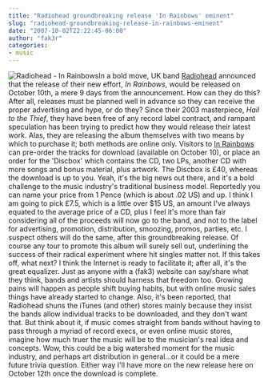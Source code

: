 ```yaml
---
title: "Radiohead groundbreaking release 'In Rainbows' eminent"
slug: "radiohead-groundbreaking-release-in-rainbows-eminent"
date: "2007-10-02T22:22:45-06:00"
author: "fak3r"
categories:
- music
---
```


![Radiohead - In Rainbows](http://fak3r.com/wp-content/uploads/2007/10/radiohead-inrainbows.jpg)In a bold move, UK band [Radiohead](http://radiohead.com) announced that the release of their new effort, _In Rainbows_, would be released on October 10th, a mere 9 days from the announcement.  How can they do this?  After all, releases must be planned well in advance so they can receive the proper advertising and hype, or do they?  Since their 2003 masterpiece, _Hail to the Thief_, they have been free of any record label contract, and rampant speculation has been trying to predict how they would release their latest work.  Alas, they are releasing the album themselves with two means by which to purchase it; both methods are online only.  Visitors to [In Rainbows](http://www.inrainbows.com/) can pre-order the tracks for download (available on October 10), or place an order for the 'Discbox' which contains the CD, two LPs, another CD with more songs and bonus material, plus artwork.  The Discbox is £40, whereas the download is up to you.  Yeah, it's the big news out there, and it's a bold challenge to the music industry's traditional business model.  Reportedly you can name your price from 1 Pence (which is about .02 US) and up.  I think I am going to pick £7.5, which is a little over $15 US, an amount I've always equated to the average price of a CD, plus I feel it's more than fair considering all of the proceeds will now go to the band, and not to the label for advertising, promotion, distribution, smoozing, promos, parties, etc.  I suspect others will do the same, after this groundbreaking release.  Of course any tour to promote this album will surely sell out, underlining the success of their radical experiment where hit singles matter not.  If this takes off, what next?  I think the Internet is ready to facilitate it; after all, it's the great equalizer.  Just as anyone with a (fak3) website can say/share what they think, bands and artists should harness that freedom too.  Growing pains will happen as people shift buying habits, but with online music sales things have already started to change.  Also, it's been reported, that Radiohead shuns the iTunes (and other) stores mainly because they insist the bands allow individual tracks to be downloaded, and they don't want that.  But think about it, if music comes straight from bands without having to pass through a myriad of record execs, or even online music stores, imagine how much truer the music will be to the musician's real idea and concepts.  Wow, this could be a big watershed moment for the music industry, and perhaps art distribution in general...or it could be a mere future trivia question.  Either way I'll have more on the new release here on October 12th once the download is complete.
